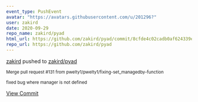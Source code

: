 ```yaml
---
event_type: PushEvent
avatar: "https://avatars.githubusercontent.com/u/201296?"
user: zakird
date: 2020-09-29
repo_name: zakird/pyad
html_url: https://github.com/zakird/pyad/commit/8cfde4c02cadb0af624339eb70e1468eb4524ab6
repo_url: https://github.com/zakird/pyad
---
```


<a href='https://github.com/zakird' target='_blank'>zakird</a> pushed to <a href='https://github.com/zakird/pyad' target='_blank'>zakird/pyad</a>

<small>Merge pull request #131 from pwelty1/pwelty1/fixing-set_managedby-function

fixed bug where manager is not defined</small>

<a href='https://github.com/zakird/pyad/commit/8cfde4c02cadb0af624339eb70e1468eb4524ab6' target='_blank'>View Commit</a>